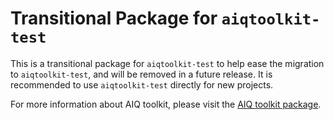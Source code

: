 <!--
SPDX-FileCopyrightText: Copyright (c) 2025, NVIDIA CORPORATION & AFFILIATES. All rights reserved.
SPDX-License-Identifier: Apache-2.0

Licensed under the Apache License, Version 2.0 (the "License");
you may not use this file except in compliance with the License.
You may obtain a copy of the License at

http://www.apache.org/licenses/LICENSE-2.0

Unless required by applicable law or agreed to in writing, software
distributed under the License is distributed on an "AS IS" BASIS,
WITHOUT WARRANTIES OR CONDITIONS OF ANY KIND, either express or implied.
See the License for the specific language governing permissions and
limitations under the License.
-->

# Transitional Package for `aiqtoolkit-test`
This is a transitional package for `aiqtoolkit-test` to help ease the migration to `aiqtoolkit-test`, and will be removed in a future release. It is recommended to use `aiqtoolkit-test` directly for new projects.

For more information about AIQ toolkit, please visit the [AIQ toolkit package](https://pypi.org/project/aiqtoolkit-test/).
